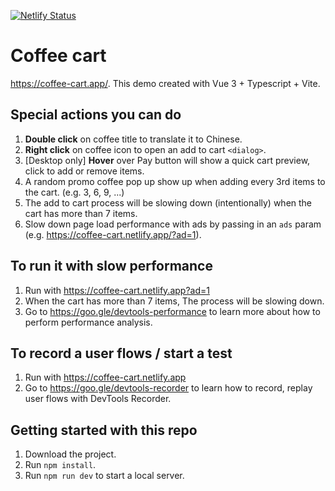 [![Netlify Status](https://api.netlify.com/api/v1/badges/626af698-2379-4cfc-888c-3c502fad8f08/deploy-status)](https://app.netlify.com/sites/coffee-cart/deploys)

# Coffee cart

https://coffee-cart.app/. This demo created with Vue 3 + Typescript + Vite.

## Special actions you can do
1. **Double click** on coffee title to translate it to Chinese.
2. **Right click** on coffee icon to open an add to cart `<dialog>`.
3. [Desktop only] **Hover** over Pay button will show a quick cart preview, click to add or remove items.
4. A random promo coffee pop up show up when adding every 3rd items to the cart. (e.g. 3, 6, 9, ...)
5. The add to cart process will be slowing down (intentionally) when the cart has more than 7 items.
6. Slow down page load performance with ads by passing in an `ads` param (e.g. https://coffee-cart.netlify.app/?ad=1).

## To run it with slow performance

1. Run with https://coffee-cart.netlify.app?ad=1
2. When the cart has more than 7 items, The process will be slowing down.
3. Go to https://goo.gle/devtools-performance to learn more about how to perform performance analysis.

## To record a user flows / start a test

1. Run with https://coffee-cart.netlify.app
2. Go to https://goo.gle/devtools-recorder to learn how to record, replay user flows with DevTools Recorder.

## Getting started with this repo

1. Download the project.
2. Run `npm install`.
3. Run `npm run dev` to start a local server.
